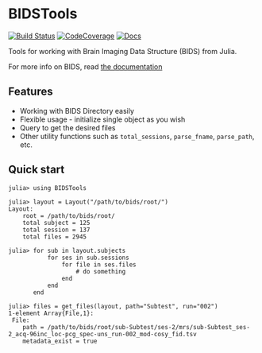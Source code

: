 # BIDSTools

[![Build Status](https://travis-ci.com/TRIImaging/BIDSTools.jl.svg?branch=master)](https://travis-ci.com/TRIImaging/BIDSTools.jl)
[![CodeCoverage](https://codecov.io/gh/TRIImaging/BIDSTools.jl/branch/master/graph/badge.svg)](https://codecov.io/gh/TRIImaging/BIDSTools.jl)
[![Docs](https://img.shields.io/badge/docs-stable-blue.svg)](https://triimaging.github.io/BIDSTools.jl/)

Tools for working with Brain Imaging Data Structure (BIDS) from Julia.

For more info on BIDS, read [the documentation](https://bids-specification.readthedocs.io/en/stable/)

## Features

* Working with BIDS Directory easily 
* Flexible usage - initialize single object as you wish
* Query to get the desired files
* Other utility functions such as `total_sessions`, `parse_fname`, `parse_path`, etc.

## Quick start

```julia-repl
julia> using BIDSTools

julia> layout = Layout("/path/to/bids/root/")
Layout:
    root = /path/to/bids/root/
    total subject = 125
    total session = 137
    total files = 2945

julia> for sub in layout.subjects
           for ses in sub.sessions
               for file in ses.files
                   # do something
               end
           end
       end

julia> files = get_files(layout, path="Subtest", run="002")
1-element Array{File,1}:
 File:
    path = /path/to/bids/root/sub-Subtest/ses-2/mrs/sub-Subtest_ses-2_acq-96inc_loc-pcg_spec-uns_run-002_mod-cosy_fid.tsv
    metadata_exist = true
```
